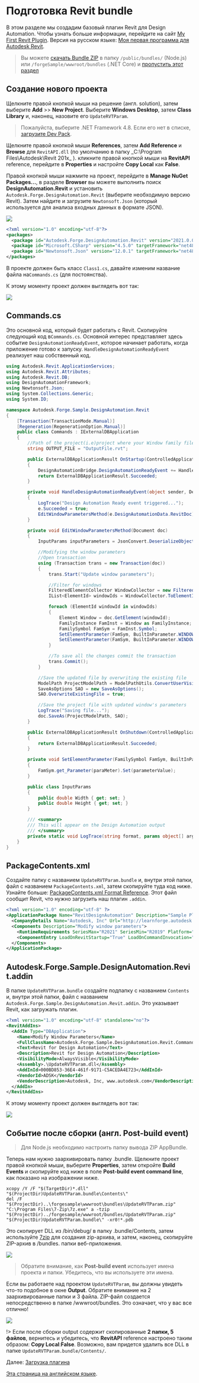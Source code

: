 # Подготовка Revit bundle

В этом разделе мы создадим базовый плагин Revit для Design Automation. Чтобы узнать больше информации, перейдите на сайт [My First Revit Plugin](https://knowledge.autodesk.com/support/revit-products/learn-explore/caas/simplecontent/content/my-first-revit-plug-overview.html). Версия на русском языке: [Моя первая программа для Autodesk Revit](https://www.autodesk.ru/autodesk-developer-network/api-trainings/my-first-plugin/first-prog-adsk-revit).

> Вы можете [скачать Bundle ZIP](https://github.com/Autodesk-Forge/learn.forge.designautomation/raw/master/forgesample/wwwroot/bundles/UpdateRVTParam.zip) в папку `/public/bundles/` (Node.js) или `/forgeSample/wwwroot/bundles` (.NET Core) и [пропустить этот раздел](/ru-RU/designautomation/appbundle/common.md)

## Создание нового проекта

Щелкните правой кнопкой мыши на решение (англ. solution), затем выберите **Add** >> **New Project**. Выберите  **Windows Desktop**, затем **Class Library** и, наконец, назовите его `UpdateRVTParam`. 

> Пожалуйста, выберите .NET Framework 4.8. Если его нет в списке, [загрузите Dev Pack](https://dotnet.microsoft.com/download/dotnet-framework/net47).

Щелкните правой кнопкой мыши **References**, затем **Add Reference** и **Browse** для `RevitAPI.dll` (по умолчанию в папку _C:\Program Files\Autodesk\Revit 201x\_ ). кликните правой кнопкой мыши на **RevitAPI** reference, перейдите в **Properties** и настройте **Copy Local** как **False**.

Правой кнопкой мыши нажмите на проект, перейдите в **Manage NuGet Packages...**, в разделе **Browser** вы можете выполнить поиск **DesignAutomation.Revit** и установить `Autodesk.Forge.DesignAutomation.Revit` (выберите необходимую версию Revit). Затем найдите и загрузите `Newtonsoft.Json` (который используется для анализа входных данных в формате JSON). 

![](_media/designautomation/revit/new_project.gif)

```xml
<?xml version="1.0" encoding="utf-8"?>
<packages>
  <package id="Autodesk.Forge.DesignAutomation.Revit" version="2021.0.0" targetFramework="net48" />
  <package id="Microsoft.CSharp" version="4.5.0" targetFramework="net48" />
  <package id="Newtonsoft.Json" version="12.0.1" targetFramework="net48" />
</packages>
```

В проекте должен быть класс `Class1.cs`, давайте изменим название файла на`Commands.cs` (для постоянства). 

К этому моменту проект должен выглядеть вот так:

![](_media/designautomation/revit/project_files.png)

## Commands.cs

Это основной код, который будет работать с  Revit. Скопируйте следующий код в`Commands.cs`. Основной интерес представляет здесь событие `DesignAutomationReadyEvent`, которое начинает работать, когда приложение готово к запуску. `HandleDesignAutomationReadyEvent` реализует наш собственный код.

```csharp
using Autodesk.Revit.ApplicationServices;
using Autodesk.Revit.Attributes;
using Autodesk.Revit.DB;
using DesignAutomationFramework;
using Newtonsoft.Json;
using System.Collections.Generic;
using System.IO;

namespace Autodesk.Forge.Sample.DesignAutomation.Revit
{
    [Transaction(TransactionMode.Manual)]
    [Regeneration(RegenerationOption.Manual)]
    public class Commands : IExternalDBApplication
    {
        //Path of the project(i.e)project where your Window family files are present
        string OUTPUT_FILE = "OutputFile.rvt";

        public ExternalDBApplicationResult OnStartup(ControlledApplication application)
        {
            DesignAutomationBridge.DesignAutomationReadyEvent += HandleDesignAutomationReadyEvent;
            return ExternalDBApplicationResult.Succeeded;
        }

        private void HandleDesignAutomationReadyEvent(object sender, DesignAutomationReadyEventArgs e)
        {
            LogTrace("Design Automation Ready event triggered...");
            e.Succeeded = true;
            EditWindowParametersMethod(e.DesignAutomationData.RevitDoc);
        }

        private void EditWindowParametersMethod(Document doc)
        {
            InputParams inputParameters = JsonConvert.DeserializeObject<InputParams>(File.ReadAllText("params.json"));

            //Modifying the window parameters
            //Open transaction
            using (Transaction trans = new Transaction(doc))
            {
                trans.Start("Update window parameters");

                //Filter for windows
                FilteredElementCollector WindowCollector = new FilteredElementCollector(doc).OfCategory(BuiltInCategory.OST_Windows).WhereElementIsNotElementType();
                IList<ElementId> windowIds = WindowCollector.ToElementIds() as IList<ElementId>;

                foreach (ElementId windowId in windowIds)
                {
                    Element Window = doc.GetElement(windowId);
                    FamilyInstance FamInst = Window as FamilyInstance;
                    FamilySymbol FamSym = FamInst.Symbol;
                    SetElementParameter(FamSym, BuiltInParameter.WINDOW_HEIGHT, inputParameters.Height);
                    SetElementParameter(FamSym, BuiltInParameter.WINDOW_WIDTH, inputParameters.Width);
                }

                //To save all the changes commit the transaction 
                trans.Commit();
            }

            //Save the updated file by overwriting the existing file
            ModelPath ProjectModelPath = ModelPathUtils.ConvertUserVisiblePathToModelPath(OUTPUT_FILE);
            SaveAsOptions SAO = new SaveAsOptions();
            SAO.OverwriteExistingFile = true;

            //Save the project file with updated window's parameters
            LogTrace("Saving file...");
            doc.SaveAs(ProjectModelPath, SAO);
        }

        public ExternalDBApplicationResult OnShutdown(ControlledApplication application)
        {
            return ExternalDBApplicationResult.Succeeded;
        }

        private void SetElementParameter(FamilySymbol FamSym, BuiltInParameter paraMeter, double parameterValue)
        {
            FamSym.get_Parameter(paraMeter).Set(parameterValue);
        }

        public class InputParams
        {
            public double Width { get; set; }
            public double Height { get; set; }
        }

        /// <summary>
        /// This will appear on the Design Automation output
        /// </summary>
        private static void LogTrace(string format, params object[] args) { System.Console.WriteLine(format, args); }
    }
}
```

## PackageContents.xml

Создайте папку с названием `UpdateRVTParam.bundle` и, внутри этой папки, файл с названием `PackageContents.xml`,  затем скопируйте туда код ниже. Узнайте больше: [PackageContents.xml Format Reference](http://docs.autodesk.com/ACD/2014/ENU/index.html?url=files/GUID-BC76355D-682B-46ED-B9B7-66C95EEF2BD0.htm,topicNumber=d30e484183). Этот файл сообщит Revit, что нужно загрузить наш плагин `.addin`.

```xml
<?xml version="1.0" encoding="utf-8" ?>
<ApplicationPackage Name="RevitDesignAutomation" Description="Sample Plugin for Revit" Author="learnforge.autodesk.io">
  <CompanyDetails Name="Autodesk, Inc" Url="http://learnforge.autodesk.io" Email="forge.help@autodesk.com"/>
  <Components Description="Modify window parameters">
    <RuntimeRequirements SeriesMax="R2021" SeriesMin="R2019" Platform="Revit" OS="Win64"/>
    <ComponentEntry LoadOnRevitStartup="True" LoadOnCommandInvocation="False" AppDescription="Modify Window Parameters" ModuleName="./Contents/Autodesk.Forge.Sample.DesignAutomation.Revit.addin" Version="1.0.0" AppName="Modify Window Parameters"/>
  </Components>
</ApplicationPackage>
```

## Autodesk.Forge.Sample.DesignAutomation.Revit.addin

В папке `UpdateRVTParam.bundle` создайте подпапку с названием `Contents`  и, внутри этой папки, файл с названием `Autodesk.Forge.Sample.DesignAutomation.Revit.addin`. Это указывает Revit, как загружать плагин.

```xml
<?xml version="1.0" encoding="utf-8" standalone="no"?>
<RevitAddIns>
  <AddIn Type="DBApplication">
    <Name>Modify Window Parameters</Name>
    <FullClassName>Autodesk.Forge.Sample.DesignAutomation.Revit.Commands</FullClassName>
    <Text>Revit for Design Automation</Text>
    <Description>Revit for Design Automation</Description>
    <VisibilityMode>AlwaysVisible</VisibilityMode>
    <Assembly>.\UpdateRVTParam.dll</Assembly>
    <AddInId>000BD853-36E4-461f-9171-C5ACEDA4E723</AddInId>
    <VendorId>ADSK</VendorId>
    <VendorDescription>Autodesk, Inc, www.autodesk.com</VendorDescription>
  </AddIn>
</RevitAddIns>
```

К этому моменту проект должен выглядеть вот так:

![](_media/designautomation/revit/bundle_folders.png)

## Событие после сборки (англ. Post-build event)

> Для Node.js необходимо настроить папку вывода ZIP AppBundle.

Теперь нам нужно заархивировать папку .bundle. Щелкните проект правой кнопкой мыши, выберите **Properties**, затем откройте **Build Events** и скопируйте код ниже в поле **Post-build event command line**, как показано на изображении ниже.

```
xcopy /Y /F "$(TargetDir)*.dll" "$(ProjectDir)UpdateRVTParam.bundle\Contents\"
del /F "$(ProjectDir)..\forgesample\wwwroot\bundles\UpdateRVTParam.zip"
"C:\Program Files\7-Zip\7z.exe" a -tzip "$(ProjectDir)../forgesample/wwwroot/bundles/UpdateRVTParam.zip" "$(ProjectDir)UpdateRVTParam.bundle\" -xr0!*.pdb
```

Это скопирует DLL из /bin/debug/ в папку .bundle/Contents, затем используйте [7zip](https://www.7-zip.org/) для создания zip-архива, и затем, наконец, скопируйте ZIP-архив в /bundles. папки веб-приложения.

![](_media/designautomation/revit/post_build.png)

> Обратите внимание, как **Post-build event** использует имена проекта и папки. Убедитесь, что вы используете эти имена.

Если вы работаете над проектом `UpdateRVTParam`, вы должны увидеть что-то подобное в окне **Output**. Обратите внимание на 2 заархивированные папки и 3 файла. ZIP-файл создается непосредственно в папке /wwwroot/bundles. Это означает, что у вас все отлично!

![](_media/designautomation/revit/build_output.png)

!> Если после сборки output содержит скопированные **2 папки, 5 файлов**, вернитесь и убедитесь, что **RevitAPI** reference настроено таким образом: **Copy Local**:**False**. Возможно, вам придется удалить все DLL в папке `UpdateRVTParam.bundle/Contents/`.

Далее: [Загрузка плагина](/ru-RU/designautomation/appbundle/common)

[Эта страница на английском языке](https://learnforge.autodesk.io/#/designautomation/appbundle/engines/revit).

